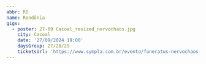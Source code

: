 ```yaml
---
abbr: RO
name: Rondônia
gigs:
  - poster: 27-09 Cacoal_resized_nervochaos.jpg
    city: Cacoal
    date: '27/09/2024 19:00'
    daysGroup: 27/28/29
    ticketsUrl: 'https://www.sympla.com.br/evento/funeratus-nervochaos-neuroticos-intoxycation/2559244'
---
```


